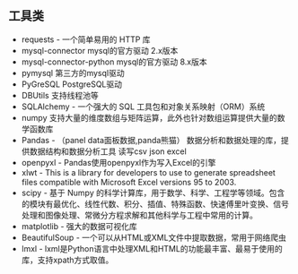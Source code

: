 ## 工具类
- requests - 一个简单易用的 HTTP 库
- mysql-connector mysql的官方驱动 2.x版本
- mysql-connector-python mysql的官方驱动 8.x版本
- pymysql 第三方的mysql驱动 
- PyGreSQL PostgreSQL驱动   
- DBUtils 支持线程池等
- SQLAlchemy - 一个强大的 SQL 工具包和对象关系映射（ORM）系统
- numpy 支持大量的维度数组与矩阵运算，此外也针对数组运算提供大量的数学函数库
- Pandas - （panel data面板数据,panda熊猫） 数据分析和数据处理的库，提供数据结构和数据分析工具  读写csv json excel
- openpyxl - Pandas使用openpyxl作为写入Excel的引擎
- xlwt - This is a library for developers to use to generate spreadsheet files compatible with Microsoft Excel versions 95 to 2003.
- scipy - 基于 Numpy 的科学计算库，用于数学、科学、工程学等领域。包含的模块有最优化、线性代数、积分、插值、特殊函数、快速傅里叶变换、信号处理和图像处理、常微分方程求解和其他科学与工程中常用的计算。
- matplotlib - 强大的数据可视化库
- BeautifulSoup - 一个可以从HTML或XML文件中提取数据，常用于网络爬虫
- lmxl - lxml是Python语言中处理XML和HTML的功能最丰富、最易于使用的库，支持xpath方式取值。